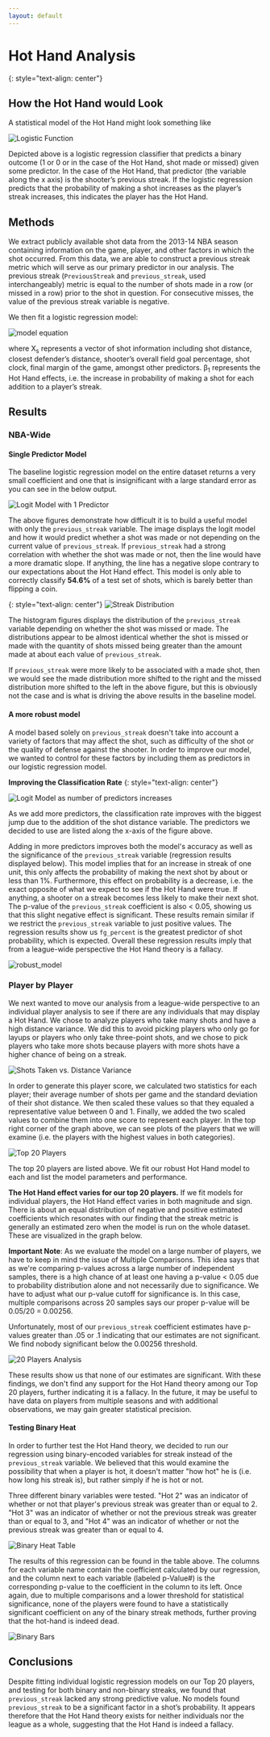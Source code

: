 ```yaml
---
layout: default
---
```

# Hot Hand Analysis
{: style="text-align: center"}

## How the Hot Hand would Look
A statistical model of the Hot Hand might look something like 

![Logistic Function](https://github.com/kylekwong/cs109-hot-hand/blob/master/visuals/positive%20logit%20model.png?raw=true)

Depicted above is a logistic regression classifier that predicts a binary outcome (1 or 0 or in the case of the Hot Hand, shot made or missed) given some predictor. In the case of the Hot Hand, that predictor (the variable along the x axis) is the shooter’s previous streak. If the logistic regression predicts that the probability of making a shot increases as the player’s streak increases, this indicates the player has the Hot Hand.

## Methods
We extract publicly available shot data from the 2013-14 NBA season containing information on the game, player, and other factors in which the shot occurred. From this data, we are able to construct a previous streak metric which will serve as our primary predictor in our analysis. The previous streak (`PreviousStreak` and `previous_streak`, used interchangeably) metric is equal to the number of shots made in a row (or missed in a row) prior to the shot in question. For consecutive misses, the value of the previous streak variable is negative.

We then fit a logistic regression model:

![model equation](https://github.com/kylekwong/cs109-hot-hand/blob/master/visuals/equation.png?raw=true)

where X<sub>s</sub> represents a vector of shot information including shot distance, closest defender’s distance, shooter’s overall field goal percentage, shot clock, final margin of the game, amongst other predictors. β<sub>1</sub> represents the Hot Hand effects, i.e. the increase in probability of making a shot for each addition to a player’s streak.

## Results

### NBA-Wide

#### Single Predictor Model
The baseline logistic regression model on the entire dataset returns a very small coefficient and one that is insignificant with a large standard error as you can see in the below output.

![Logit Model with 1 Predictor](https://github.com/kylekwong/cs109-hot-hand/blob/master/visuals/SpecificLogitModel.JPG?raw=true)

The above figures demonstrate how difficult it is to build a useful model with only the `previous_streak` variable. The image displays the logit model and how it would predict whether a shot was made or not depending on the current value of `previous_streak`. If `previous_streak` had a strong correlation with whether the shot was made or not, then the line would have a more dramatic slope. If anything, the line has a negative slope contrary to our expectations about the Hot Hand effect. This model is only able to correctly classify **54.6%** of a test set of shots, which is barely better than flipping a coin. 

{: style="text-align: center"}
![Streak Distribution](https://github.com/kylekwong/cs109-hot-hand/blob/master/website%20reports/streak_distributions.png?raw=true)

The histogram figures displays the distribution of the `previous_streak` variable depending on whether the shot was missed or made. The distributions appear to be almost identical whether the shot is missed or made with the quantity of shots missed being greater than the amount made at about each value of `previous_streak`.

If `previous_streak` were more likely to be associated with a made shot, then we would see the made distribution more shifted to the right and the missed distribution more shifted to the left in the above figure, but this is obviously not the case and is what is driving the above results in the baseline model.

#### A more robust model
A model based solely on `previous_streak` doesn't take into account a variety of factors that may affect the shot, such as difficulty of the shot or the quality of defense against the shooter. In order to improve our model, we wanted to control for these factors by including them as predictors in our logistic regression model. 

**Improving the Classification Rate**
{: style="text-align: center"}

![Logit Model as number of predictors increases](https://github.com/kylekwong/cs109-hot-hand/blob/master/visuals/class%20rate%20versus%20predictors.png?raw=true)

As we add more predictors, the classification rate improves with the biggest jump due to the addition of the shot distance variable. The predictors we decided to use are listed along the x-axis of the figure above. 

Adding in more predictors improves both the model's accuracy as well as the significance of the `previous_streak` variable (regression results displayed below). This model implies that for an increase in streak of one unit, this only affects the probability of making the next shot by about or less than 1%. Furthermore, this effect on probability is a decrease, i.e. the exact opposite of what we expect to see if the Hot Hand were true. If anything, a shooter on a streak becomes less likely to make their next shot. The p-value of the `previous_streak` coefficient is also  < 0.05, showing us that this slight negative effect is significant. These results remain similar if we restrict the `previous_streak` variable to just positive values. The regression results show us `fg_percent` is the greatest predictor of shot probability, which is expected. Overall these regression results imply that from a league-wide perspective the Hot Hand theory is a fallacy.

![robust_model](https://github.com/kylekwong/cs109-hot-hand/blob/master/website%20reports/robust_logit_results.png?raw=true)


### Player by Player
We next wanted to move our analysis from a league-wide perspective to an individual player analysis to see if there are any individuals that may display a Hot Hand. We chose to analyze players who take many shots and have a high distance variance. We did this to avoid picking players who only go for layups or players who only take three-point shots, and we chose to pick players who take more shots because players with more shots have a higher chance of being on a streak. 

![Shots Taken vs. Distance Variance](https://github.com/kylekwong/cs109-hot-hand/blob/master/visuals/STDvsShots.JPG?raw=true)

In order to generate this player score, we calculated two statistics for each player; their average number of shots per game and the standard deviation of their shot distance. We then scaled these values so that they equaled a representative value between 0 and 1. Finally, we added the two scaled values to combine them into one score to represent each player. In the top right corner of the graph above, we can see plots of the players that we will examine (i.e. the players with the highest values in both categories).

![Top 20 Players](https://github.com/kylekwong/cs109-hot-hand/blob/master/visuals/Top20Players%20Model%20Values.JPG?raw=true)

The top 20 players are listed above. We fit our robust Hot Hand model to each and list the model parameters and performance.

**The Hot Hand effect varies for our top 20 players.** If we fit models for individual players, the Hot Hand effect varies in both magnitude and sign. There is about an equal distribution of negative and positive estimated coefficients which resonates with our finding that the streak metric is generally an estimated zero when the model is run on the whole dataset. These are visualized in the graph below.

**Important Note**: As we evaluate the model on a large number of players, we have to keep in mind the issue of Multiple Comparisons. This idea says that as we're comparing p-values across a large number of independent samples, there is a high chance of at least one having a p-value < 0.05 due to probability distribution alone and not necessarily due to significance. We have to adjust what our p-value cutoff for significance is. In this case, multiple comparisons across 20 samples says our proper p-value will be 0.05/20 = 0.00256.

Unfortunately, most of our `previous_streak` coefficient estimates have p-values greater than .05 or .1 indicating that our estimates are not significant. <!-- Interestingly enough though is that the only player to have a significant estimate is Steph Curry (likely because he takes a large amount of shots). Steph's Hot Hand effect is estimated to be a negative coefficient though that implies as Steph makes an additional shot in a streak, his probability of making the next shot decreases by about 8% (which is pretty significant in magnitude). The player with the largest positive Hot Hand effect is Derrick Rose whose probability of making the next shot increases by about 5% for each additional shot he makes in a streak. --> We find nobody significant below the 0.00256 threshold. 

![20 Players Analysis](https://github.com/kylekwong/cs109-hot-hand/blob/master/website%20reports/player_coefficients.png?raw=true)

These results show us that none of our estimates are significant. With these findings, we don't find any support for the Hot Hand theory among our Top 20 players, further indicating it is a fallacy. In the future, it may be useful to have data on players from multiple seasons and with additional observations, we may gain greater statistical precision.


#### Testing Binary Heat
In order to further test the Hot Hand theory, we decided to run our regression using binary-encoded variables for streak instead of the `previous_streak` variable. We believed that this would examine the possibility that when a player is hot, it doesn't matter "how hot" he is (i.e. how long his streak is), but rather simply if he is hot or not. 

Three different binary variables were tested. "Hot 2" was an indicator of whether or not that player's previous streak was greater than or equal to 2. "Hot 3" was an indicator of whether or not the previous streak was greater than or equal to 3, and "Hot 4" was an indicator of whether or not the previous streak was greater than or equal to 4.

![Binary Heat Table](https://github.com/kylekwong/cs109-hot-hand/blob/master/visuals/binary_heat.jpg?raw=true)

The results of this regression can be found in the table above. The columns for each variable name contain the coefficient calculated by our regression, and the column next to each variable (labeled p-Value#) is the corresponding p-value to the coefficient in the column to its left. Once again, due to multiple comparisons and a lower threshold for statistical significance, none of the players were found to have a statistically significant coefficient on any of the binary streak methods, further proving that the hot-hand is indeed dead.

![Binary Bars](https://github.com/kylekwong/cs109-hot-hand/blob/master/website%20reports/binarybars.png?raw=true)


## Conclusions
Despite fitting individual logistic regression models on our Top 20 players, and testing for both binary and non-binary streaks, we found that `previous_streak` lacked any strong predictive value. No models found `previous_streak` to be a significant factor in a shot’s probability. It appears therefore that the Hot Hand theory exists for neither individuals nor the league as a whole, suggesting that the Hot Hand is indeed a fallacy.
